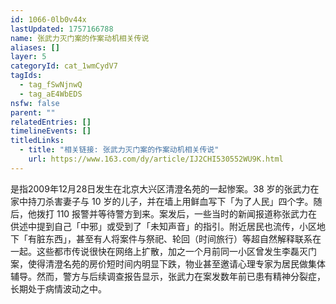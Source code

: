 ```yaml
---
id: 1066-0lb0v44x
lastUpdated: 1757166788
name: 张武力灭门案的作案动机相关传说
aliases: []
layer: 5
categoryId: cat_1wmCydV7
tagIds:
  - tag_fSwNjnwQ
  - tag_aE4WbEDS
nsfw: false
parent: ""
relatedEntries: []
timelineEvents: []
titledLinks:
  - title: "相关链接: 张武力灭门案的作案动机相关传说"
    url: https://www.163.com/dy/article/IJ2CHI530552WU9K.html
---
```


是指2009年12月28日发生在北京大兴区清澄名苑的一起惨案。38 岁的张武力在家中持刀杀害妻子与 10 岁的儿子，并在墙上用鲜血写下「为了人民」四个字。随后，他拨打 110 报警并等待警方到来。案发后，一些当时的新闻报道称张武力在供述中提到自己「中邪」或受到了「未知声音」的指引。附近居民也流传，小区地下「有脏东西」，甚至有人将案件与祭祀、轮回（时间旅行）等超自然解释联系在一起。这些都市传说很快在网络上扩散，加之一个月前同一小区曾发生李磊灭门案，使得清澄名苑的房价短时间内明显下跌，物业甚至邀请心理专家为居民做集体辅导。然而，警方与后续调查报告显示，张武力在案发数年前已患有精神分裂症，长期处于病情波动之中。